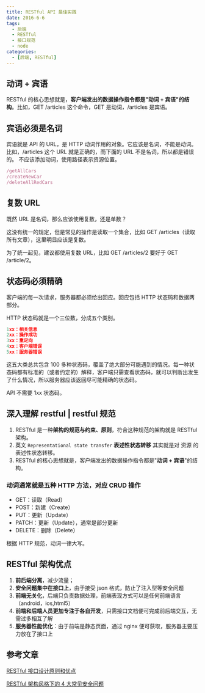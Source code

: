 ```yaml
---
title: RESTful API 最佳实践
date: 2016-6-6
tags:
  - 后端
  - RESTful
  - 接口规范
  - node
categories:
  - [后端, RESTful]
---
```


## 动词 + 宾语

RESTful 的核心思想就是，**客户端发出的数据操作指令都是"动词 + 宾语"的结构**。比如，GET /articles 这个命令，GET 是动词，/articles 是宾语。

## 宾语必须是名词

宾语就是 API 的 URL，是 HTTP 动词作用的对象。它应该是名词，不能是动词。比如，/articles 这个 URL 就是正确的，而下面的 URL 不是名词，所以都是错误的。
不应该添加动词，使用路径表示资源位置。

```js
/getAllCars
/createNewCar
/deleteAllRedCars
```

## 复数 URL

既然 URL 是名词，那么应该使用复数，还是单数？

这没有统一的规定，但是常见的操作是读取一个集合，比如 GET /articles（读取所有文章），这里明显应该是复数。

为了统一起见，建议都使用复数 URL，比如 GET /articles/2 要好于 GET /article/2。

## 状态码必须精确

客户端的每一次请求，服务器都必须给出回应。回应包括 HTTP 状态码和数据两部分。

HTTP 状态码就是一个三位数，分成五个类别。

```js
1xx：相关信息
2xx：操作成功
3xx：重定向
4xx：客户端错误
5xx：服务器错误
```

这五大类总共包含 100 多种状态码，覆盖了绝大部分可能遇到的情况。每一种状态码都有标准的（或者约定的）解释，客户端只需查看状态码，就可以判断出发生了什么情况，所以服务器应该返回尽可能精确的状态码。

API 不需要 1xx 状态码。

## 深入理解 restful | restful 规范

1. RESTful 是一种**架构的规范与约束、原则**，符合这种规范的架构就是 RESTful 架构。
2. 英文 `Representational state transfer` **表述性状态转移** 其实就是对 资源 的表述性状态转移。
3. RESTful 的核心思想就是，客户端发出的数据操作指令都是"**动词 + 宾语**"的结构。

### 动词通常就是五种 HTTP 方法，对应 CRUD 操作

- GET：读取（Read）
- POST：新建（Create）
- PUT：更新（Update）
- PATCH：更新（Update），通常是部分更新
- DELETE：删除（Delete）

根据 HTTP 规范，动词一律大写。

## RESTful 架构优点

1. **前后端分离**，减少流量；
2. **安全问题集中在接口上**，由于接受 json 格式，防止了注入型等安全问题
3. **前端无关化**，后端只负责数据处理，前端表现方式可以是任何前端语言（android，ios,html5）
4. **前端和后端人员更加专注于各自开发**，只需接口文档便可完成前后端交互，无需过多相互了解
5. **服务器性能优化**：由于前端是静态页面，通过 nginx 便可获取，服务器主要压力放在了接口上

## 参考文章

[RESTful 接口设计原则和优点](https://www.cnblogs.com/rgcLOVEyaya/p/RGC_LOVE_YAYA_617days.html)

[RESTful 架构风格下的 4 大常见安全问题](https://insights.thoughtworks.cn/security-issues-in-restful/)
